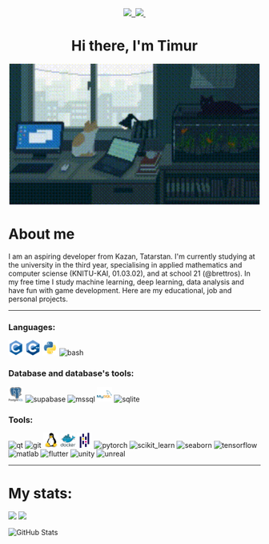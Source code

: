 <div id="paft" align="center">
    <a href="https://t.me/ardipazij">
        <img src="https://img.shields.io/badge/Telegram-2CA5E0?style=for-the-badge&logo=telegram&logoColor=white"/>&nbsp;
    </a>
    <a href="mailto:teddy.remus.edward.lupin@gmail.com">
        <img src="https://img.shields.io/badge/Gmail-D14836?style=for-the-badge&logo=gmail&logoColor=white"/>&nbsp;
    </a>
</div> 

<div id="hello" align="center">
    <h1><b>Hi there, I'm Timur</b></h1>
    <img src="./animation.gif.gif" width="500" alt="Animation"/>
</div>

# About me 

I am an aspiring developer from Kazan, Tatarstan. I'm currently studying at the university in the third year, specialising in applied mathematics and computer sciense (KNITU-KAI, 01.03.02), and at school 21 (@brettros). In my free time I study machine learning, deep learning, data analysis and have fun with game development. Here are my educational, job and personal projects.

---

### Languages:

<p align="left">
  <img src="https://raw.githubusercontent.com/devicons/devicon/master/icons/c/c-original.svg" alt="c" width="30" height="30"/>
  <img src="https://raw.githubusercontent.com/devicons/devicon/master/icons/cplusplus/cplusplus-original.svg" alt="cplusplus" width="30" height="30"/>
  <img src="https://raw.githubusercontent.com/devicons/devicon/master/icons/python/python-original.svg" alt="python" width="30" height="30"/>
  <img src="https://www.vectorlogo.zone/logos/gnu_bash/gnu_bash-icon.svg" alt="bash" width="30" height="30"/>
</p>


### Database and database's tools:

<p align="left">
    <img src="https://raw.githubusercontent.com/devicons/devicon/master/icons/postgresql/postgresql-original-wordmark.svg" alt="postgresql" width="30" height="30"/>
    <img src="https://d2eip9sf3oo6c2.cloudfront.net/tags/images/000/001/299/square_480/supabase-logo-icon_1.png" alt="supabase" width="30" height="30"/>
    <img src="https://www.svgrepo.com/show/303229/microsoft-sql-server-logo.svg" alt="mssql" width="30" height="30"/>
    <img src="https://raw.githubusercontent.com/devicons/devicon/master/icons/mysql/mysql-original-wordmark.svg" alt="mysql" width="30" height="30"/>
    <img src="https://www.vectorlogo.zone/logos/sqlite/sqlite-icon.svg" alt="sqlite" width="30" height="30"/>
</p>


### Tools:

<p align="left">
    <img src="https://upload.wikimedia.org/wikipedia/commons/0/0b/Qt_logo_2016.svg" alt="qt" width="30" height="30"/>
    <img src="https://www.vectorlogo.zone/logos/git-scm/git-scm-icon.svg" alt="git" width="30" height="30"/>
    <img src="https://raw.githubusercontent.com/devicons/devicon/master/icons/linux/linux-original.svg" alt="linux" width="30" height="30"/>
    <img src="https://raw.githubusercontent.com/devicons/devicon/master/icons/docker/docker-original-wordmark.svg" alt="docker" width="30" height="30"/>
    <img src="https://raw.githubusercontent.com/devicons/devicon/2ae2a900d2f041da66e950e4d48052658d850630/icons/pandas/pandas-original.svg" alt="pandas" width="30" height="30"/>
    <img src="https://www.vectorlogo.zone/logos/pytorch/pytorch-icon.svg" alt="pytorch" width="30" height="30"/>
    <img src="https://upload.wikimedia.org/wikipedia/commons/0/05/Scikit_learn_logo_small.svg" alt="scikit_learn" width="30" height="30"/>
    <img src="https://seaborn.pydata.org/_images/logo-mark-lightbg.svg" alt="seaborn" width="30" height="30"/>
    <img src="https://www.vectorlogo.zone/logos/tensorflow/tensorflow-icon.svg" alt="tensorflow" width="30" height="30"/>
    <img src="https://upload.wikimedia.org/wikipedia/commons/2/21/Matlab_Logo.png" alt="matlab" width="30" height="30"/>
    <img src="https://www.vectorlogo.zone/logos/flutterio/flutterio-icon.svg" alt="flutter" width="30" height="30"/>
    <img src="https://www.vectorlogo.zone/logos/unity3d/unity3d-icon.svg" alt="unity" width="30" height="30"/>
    <img src="https://raw.githubusercontent.com/kenangundogan/fontisto/036b7eca71aab1bef8e6a0518f7329f13ed62f6b/icons/svg/brand/unreal-engine.svg" alt="unreal" width="30" height="30"/>
</p>

---

# My stats:

![](http://github-profile-summary-cards.vercel.app/api/cards/repos-per-language?username=ardipazij&theme=dark)
![](http://github-profile-summary-cards.vercel.app/api/cards/most-commit-language?username=ardipazij&theme=dark)
    <div style="display: inline-block;">
        <img src="https://github-readme-stats.vercel.app/api?username=ardipazij&layout=compact&show_icons=true&theme=dark" alt="GitHub Stats"/>
    </div>
